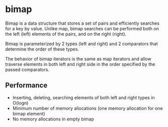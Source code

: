 # bimap
Bimap is a data structure that stores a set of pairs and efficiently searches for a key by value. Unlike map, bimap searches can be performed both on the left (left) elements of the pairs, and on the right (right).

Bimap is parameterized by 2 types (left and right) and 2 comparators that determine the order of these types.

The behavior of bimap iterators is the same as map iterators and allow traverse elements in both left and right side in the order specified by the passed comparators.

## Performance 
 * Inserting, deleting, searching elements of both left and right types in O(logn)
 * Minimum number of memory allocations (one memory allocation for one bimap element)
 * No memory allocations in empty bimap

